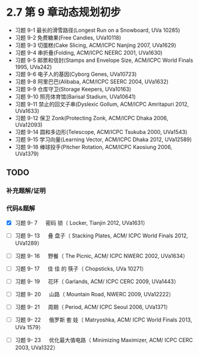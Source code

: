 # 2.7 第 9 章动态规划初步
- 习题 9-1 最长的滑雪路径(Longest Run on a Snowboard, UVa 10285)
- 习题 9-2 免费糖果(Free Candies, UVa10118)
- 习题 9-3 切蛋糕(Cake Slicing, ACM/ICPC Nanjing 2007, UVa1629)
- 习题 9-4 串折叠(Folding, ACM/ICPC NEERC 2001, UVa1630)
- 习题 9-5 邮票和信封(Stamps and Envelope Size, ACM/ICPC World Finals 1995, UVa242)
- 习题 9-6 电子人的基因(Cyborg Genes, UVa10723)
- 习题 9-8 阿里巴巴(Alibaba, ACM/ICPC SEERC 2004, UVa1632)
- 习题 9-9 仓库守卫(Storage Keepers, UVa10163)
- 习题 9-10 照亮体育馆(Barisal Stadium, UVa10641)
- 习题 9-11 禁止的回文子串(Dyslexic Gollum, ACM/ICPC Amritapuri 2012, UVa1633) 
- 习题 9-12 保卫 Zonk(Protecting Zonk, ACM/ICPC Dhaka 2006, UVa12093) 
- 习题 9-14 圆和多边形(Telescope, ACM/ICPC Tsukuba 2000, UVa1543)
- 习题 9-15 学习向量(Learning Vector, ACM/ICPC Dhaka 2012, UVa12589)
- 习题 9-18 棒球投手(Pitcher Rotation, ACM/ICPC Kaosiung 2006, UVa1379)

## TODO

### 补充题解/证明

### 代码&题解
- [x] 习题 9- 7 　 密码 锁（ Locker, Tianjin 2012, UVa1631）
- [ ] 习题 9- 13 　 叠 盘子（ Stacking Plates, ACM/ ICPC World Finals 2012, UVa1289）
- [ ] 习题 9- 16 　 野餐（ The Picnic, ACM/ ICPC NWERC 2002, UVa1634）
- [ ] 习题 9- 17 　 佳 佳 的 筷子（ Chopsticks, UVa 10271）
- [ ] 习题 9- 19 　 花环（ Garlands, ACM/ ICPC CERC 2009, UVa1443）
- [ ] 习题 9- 20 　 山路（ Mountain Road, NWERC 2009, UVa12222）
- [ ] 习题 9- 21 　 周期（ Period, ACM/ ICPC Seoul 2006, UVa1371）
- [ ] 习题 9- 22 　 俄罗斯 套 娃（ Matryoshka, ACM/ ICPC World Finals 2013, UVa 1579）
- [ ] 习题 9- 23 　 优化最大值电路（ Minimizing Maximizer, ACM/ ICPC CERC 2003, UVa1322）

